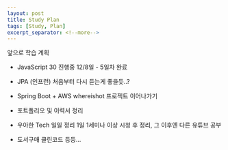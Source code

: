 ```yaml
---
layout: post
title: Study Plan
tags: [Study, Plan]
excerpt_separator: <!--more-->
---
```


앞으로 학습 계획

* JavaScript 30
진행중 12/8일 - 5일차 완료

* JPA (인프런)
처음부터 다시 듣는게 좋을듯..?

* Spring Boot + AWS
whereishot 프로젝트 이어나가기

* 포트폴리오 및 이력서 정리

* 우아한 Tech 일일 정리
1일 1세미나 이상 시청 후 정리, 그 이후엔 다른 유튜브 공부

* 도서구매
클린코드 등등...